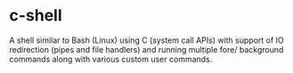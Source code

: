 # c-shell
A shell similar to Bash (Linux) using C (system call APIs) with support of IO redirection (pipes and file handlers) and running multiple fore/ background commands along with various custom user commands.
